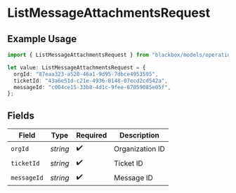 # ListMessageAttachmentsRequest

## Example Usage

```typescript
import { ListMessageAttachmentsRequest } from "blackbox/models/operations";

let value: ListMessageAttachmentsRequest = {
  orgId: "87eaa323-a520-46a1-9d95-7dbce4953595",
  ticketId: "43a6e51d-c21e-4936-8148-07ecd2cd542a",
  messageId: "c004ce15-33b8-4d1c-9fee-87059085e05f",
};
```

## Fields

| Field              | Type               | Required           | Description        |
| ------------------ | ------------------ | ------------------ | ------------------ |
| `orgId`            | *string*           | :heavy_check_mark: | Organization ID    |
| `ticketId`         | *string*           | :heavy_check_mark: | Ticket ID          |
| `messageId`        | *string*           | :heavy_check_mark: | Message ID         |